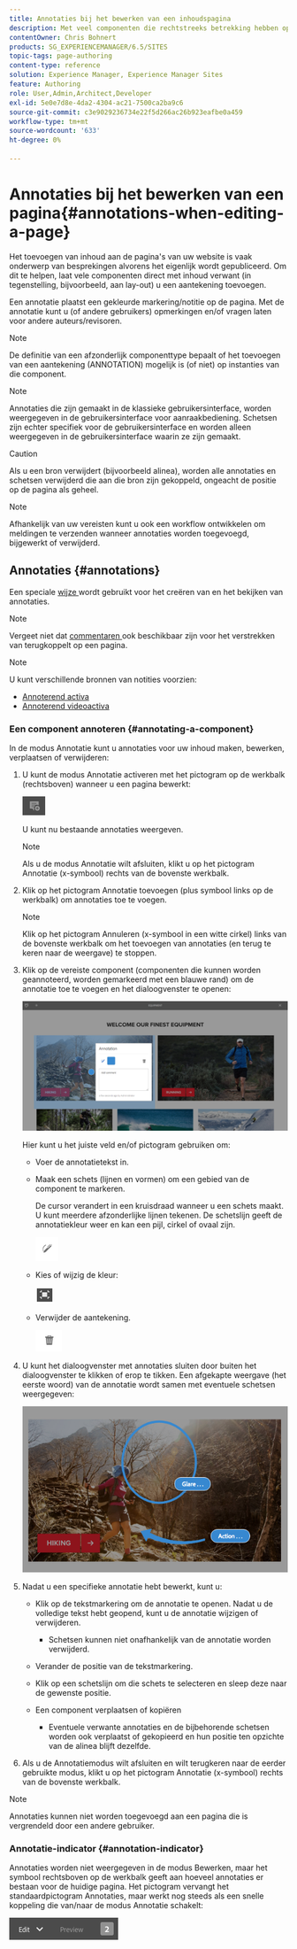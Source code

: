 ```yaml
---
title: Annotaties bij het bewerken van een inhoudspagina
description: Met veel componenten die rechtstreeks betrekking hebben op inhoud, kunt u een annotatie toevoegen.
contentOwner: Chris Bohnert
products: SG_EXPERIENCEMANAGER/6.5/SITES
topic-tags: page-authoring
content-type: reference
solution: Experience Manager, Experience Manager Sites
feature: Authoring
role: User,Admin,Architect,Developer
exl-id: 5e0e7d8e-4da2-4304-ac21-7500ca2ba9c6
source-git-commit: c3e9029236734e22f5d266ac26b923eafbe0a459
workflow-type: tm+mt
source-wordcount: '633'
ht-degree: 0%

---
```


# Annotaties bij het bewerken van een pagina{#annotations-when-editing-a-page}

Het toevoegen van inhoud aan de pagina&#39;s van uw website is vaak onderwerp van besprekingen alvorens het eigenlijk wordt gepubliceerd. Om dit te helpen, laat vele componenten direct met inhoud verwant (in tegenstelling, bijvoorbeeld, aan lay-out) u een aantekening toevoegen.

Een annotatie plaatst een gekleurde markering/notitie op de pagina. Met de annotatie kunt u (of andere gebruikers) opmerkingen en/of vragen laten voor andere auteurs/revisoren.

>[!NOTE]
>
>De definitie van een afzonderlijk componenttype bepaalt of het toevoegen van een aantekening (ANNOTATION) mogelijk is (of niet) op instanties van die component.

>[!NOTE]
>
>Annotaties die zijn gemaakt in de klassieke gebruikersinterface, worden weergegeven in de gebruikersinterface voor aanraakbediening. Schetsen zijn echter specifiek voor de gebruikersinterface en worden alleen weergegeven in de gebruikersinterface waarin ze zijn gemaakt.

>[!CAUTION]
>
>Als u een bron verwijdert (bijvoorbeeld alinea), worden alle annotaties en schetsen verwijderd die aan die bron zijn gekoppeld, ongeacht de positie op de pagina als geheel.

>[!NOTE]
>
>Afhankelijk van uw vereisten kunt u ook een workflow ontwikkelen om meldingen te verzenden wanneer annotaties worden toegevoegd, bijgewerkt of verwijderd.

## Annotaties {#annotations}

Een speciale [ wijze ](/help/sites-authoring/author-environment-tools.md#page-modes) wordt gebruikt voor het creëren van en het bekijken van annotaties.

>[!NOTE]
>
>Vergeet niet dat [ commentaren ](/help/sites-authoring/basic-handling.md#timeline) ook beschikbaar zijn voor het verstrekken van terugkoppelt op een pagina.

>[!NOTE]
>
>U kunt verschillende bronnen van notities voorzien:
>
>* [ Annoterend activa ](/help/assets/manage-assets.md#annotating)
>* [ Annoterend videoactiva ](/help/assets/managing-video-assets.md#annotate-video-assets)
>

### Een component annoteren {#annotating-a-component}

In de modus Annotatie kunt u annotaties voor uw inhoud maken, bewerken, verplaatsen of verwijderen:

1. U kunt de modus Annotatie activeren met het pictogram op de werkbalk (rechtsboven) wanneer u een pagina bewerkt:

   ![ annoteert ](do-not-localize/screen_shot_2018-03-22at110414.png)

   U kunt nu bestaande annotaties weergeven.

   >[!NOTE]
   >
   >Als u de modus Annotatie wilt afsluiten, klikt u op het pictogram Annotatie (x-symbool) rechts van de bovenste werkbalk.

1. Klik op het pictogram Annotatie toevoegen (plus symbool links op de werkbalk) om annotaties toe te voegen.

   >[!NOTE]
   >
   >Klik op het pictogram Annuleren (x-symbool in een witte cirkel) links van de bovenste werkbalk om het toevoegen van annotaties (en terug te keren naar de weergave) te stoppen.

1. Klik op de vereiste component (componenten die kunnen worden geannoteerd, worden gemarkeerd met een blauwe rand) om de annotatie toe te voegen en het dialoogvenster te openen:

   ![ screen_shot_2018-03-22at110606 ](assets/screen_shot_2018-03-22at110606.png)

   Hier kunt u het juiste veld en/of pictogram gebruiken om:

   * Voer de annotatietekst in.
   * Maak een schets (lijnen en vormen) om een gebied van de component te markeren.

     De cursor verandert in een kruisdraad wanneer u een schets maakt. U kunt meerdere afzonderlijke lijnen tekenen. De schetslijn geeft de annotatiekleur weer en kan een pijl, cirkel of ovaal zijn.

     ![ Schets ](do-not-localize/screen_shot_2018-03-22at110640.png)

   * Kies of wijzig de kleur:

     ![ kiezen/verandering kleur ](do-not-localize/chlimage_1-19.png)

   * Verwijder de aantekening.

     ![ Schrap annotation ](do-not-localize/screen_shot_2018-03-22at110647.png)

1. U kunt het dialoogvenster met annotaties sluiten door buiten het dialoogvenster te klikken of erop te tikken. Een afgekapte weergave (het eerste woord) van de annotatie wordt samen met eventuele schetsen weergegeven:

   ![ screen_shot_2018-03-22at110850 ](assets/screen_shot_2018-03-22at110850.png)

1. Nadat u een specifieke annotatie hebt bewerkt, kunt u:

   * Klik op de tekstmarkering om de annotatie te openen. Nadat u de volledige tekst hebt geopend, kunt u de annotatie wijzigen of verwijderen.

      * Schetsen kunnen niet onafhankelijk van de annotatie worden verwijderd.

   * Verander de positie van de tekstmarkering.
   * Klik op een schetslijn om die schets te selecteren en sleep deze naar de gewenste positie.
   * Een component verplaatsen of kopiëren

      * Eventuele verwante annotaties en de bijbehorende schetsen worden ook verplaatst of gekopieerd en hun positie ten opzichte van de alinea blijft dezelfde.

1. Als u de Annotatiemodus wilt afsluiten en wilt terugkeren naar de eerder gebruikte modus, klikt u op het pictogram Annotatie (x-symbool) rechts van de bovenste werkbalk.

>[!NOTE]
>
>Annotaties kunnen niet worden toegevoegd aan een pagina die is vergrendeld door een andere gebruiker.

### Annotatie-indicator {#annotation-indicator}

Annotaties worden niet weergegeven in de modus Bewerken, maar het symbool rechtsboven op de werkbalk geeft aan hoeveel annotaties er bestaan voor de huidige pagina. Het pictogram vervangt het standaardpictogram Annotaties, maar werkt nog steeds als een snelle koppeling die van/naar de modus Annotatie schakelt:

![ Indicator van Annotaties ](assets/chlimage_1-242.png)
